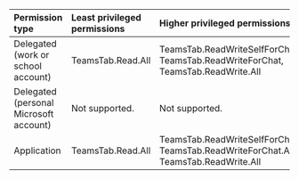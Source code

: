 |Permission type|Least privileged permissions|Higher privileged permissions|
|:---|:---|:---|
|Delegated (work or school account)|TeamsTab.Read.All|TeamsTab.ReadWriteSelfForChat, TeamsTab.ReadWriteForChat, TeamsTab.ReadWrite.All|
|Delegated (personal Microsoft account)|Not supported.|Not supported.|
|Application|TeamsTab.Read.All|TeamsTab.ReadWriteSelfForChat.All, TeamsTab.ReadWriteForChat.All, TeamsTab.ReadWrite.All|